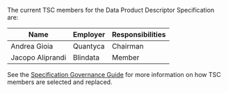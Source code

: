 The current TSC members for the Data Product Descriptor Specification are:

| Name | Employer | Responsibilities |
| ---- | -------- | ---------------- |
| Andrea Gioia    | Quantyca         |  Chairman                |
| Jacopo Aliprandi    | Blindata         | Member                  |

See the [Specification Governance Guide](GOVERNANCE.md) for more information on how TSC members are selected and replaced.
